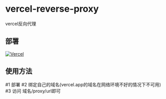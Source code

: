# vercel-reverse-proxy
vercel反向代理

## 部署
[![Vercel](https://vercel.com/button)](https://vercel.com/import/project?template=https://github.com/gaboolic/vercel-reverse-proxy)


## 使用方法
#1 部署
#2 绑定自己的域名(vercel.app的域名在网络环境不好的情况下不可用)
#3 访问 域名/proxy/url即可
